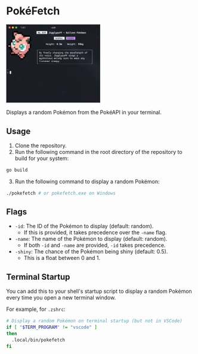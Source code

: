 # PokéFetch

<img src="demo.png" style="width: 50%">

Displays a random Pokémon from the PokéAPI in your terminal.

## Usage

1. Clone the repository.
2. Run the following command in the root directory of the repository to build for your system:

```sh
go build
```

3. Run the following command to display a random Pokémon:

```sh
./pokefetch # or pokefetch.exe on Windows
```

## Flags

- `-id`: The ID of the Pokémon to display (default: random).
  - If this is provided, it takes precedence over the `-name` flag.
- `-name`: The name of the Pokémon to display (default: random).
  - If both `-id` and `-name` are provided, `-id` takes precedence.
- `-shiny`: The chance of the Pokémon being shiny (default: 0.5).
  - This is a float between 0 and 1.

## Terminal Startup

You can add this to your shell's startup script to display a random Pokémon every time you open a new terminal window.

For example, for `.zshrc`:

```sh
# Display a random Pokémon on terminal startup (but not in VSCode)
if [ "$TERM_PROGRAM" != "vscode" ]
then
  .local/bin/pokefetch
fi
```
